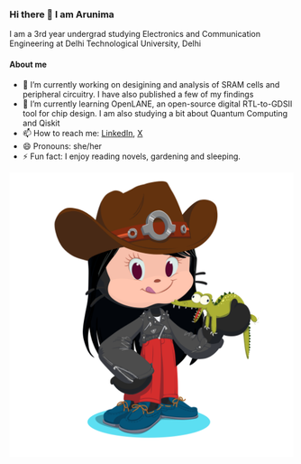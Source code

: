 ### Hi there 👋 I am Arunima

I am a 3rd year undergrad studying Electronics and Communication Engineering at Delhi Technological University, Delhi 

#### About me
- 🔭 I’m currently working on desigining and analysis of SRAM cells and peripheral circuitry. I have also published a few of my findings 
- 🌱 I’m currently learning OpenLANE, an open-source digital RTL-to-GDSII tool for chip design. I am also studying a bit about Quantum Computing and Qiskit
- 📫 How to reach me: [LinkedIn](https://www.linkedin.com/in/arunima-tripathi/), [X](https://twitter.com/Awesome_Aru)
- 😄 Pronouns: she/her
- ⚡ Fun fact: I enjoy reading novels, gardening and sleeping.

![My_Octocat](octocat-1716876813576.png "width=100px") 

